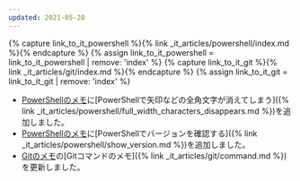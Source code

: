 ```yaml
---
updated: 2021-05-20
---
```

{% capture link_to_it_powershell %}{% link _it_articles/powershell/index.md %}{% endcapture %}
{% assign link_to_it_powershell = link_to_it_powershell | remove: 'index' %}
{% capture link_to_it_git %}{% link _it_articles/git/index.md %}{% endcapture %}
{% assign link_to_it_git = link_to_it_git | remove: 'index' %}

- [PowerShellのメモ]({{link_to_it_powershell}})に[PowerShellで矢印などの全角文字が消えてしまう]({% link _it_articles/powershell/full_width_characters_disappears.md %})を追加しました。
- [PowerShellのメモ]({{link_to_it_powershell}})に[PowerShellでバージョンを確認する]({% link _it_articles/powershell/show_version.md %})を追加しました。
- [Gitのメモ]({{link_to_it_git}})の[Gitコマンドのメモ]({% link _it_articles/git/command.md %})を更新しました。
